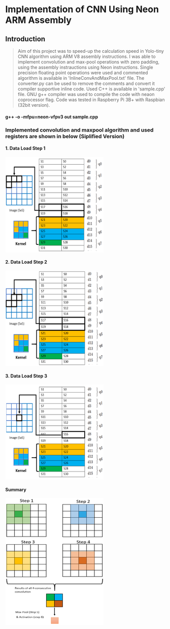 # Implementation of CNN Using Neon ARM Assembly 
## Introduction
> Aim of this project was to speed-up the calculation speed in Yolo-tiny CNN algorithm using ARM V8 assembly instructions. I was able to implement convolution and max-pool operations with zero padding, using the assembly instrauctions using Neon instructions. Single precision floating point operations were used and commented algorithm is available in 'InlineConvAndMaxPool.txt' file. The converter.py can be used to remove the comments and convert it compiler supportive inline code. Used C++ is available in 'sample.cpp' file. GNU g++ compiler was used to compile the code with neaon coprocessor flag. Code was tested in Raspberry Pi 3B+ with Raspbian (32bit version). 

#### g++ -o -mfpu=neon-vfpv3 out sample.cpp

### Implemented convolution and maxpool algorithm and used registers are shown in below (Siplified Version)

#### 1. Data Load Step 1

<img src="https://github.com/SandaruJayawardana/arm-assembly-cnn/blob/main/img/Data_load_step_1.PNG" alt="alt text" width="310" height="300">

#### 2. Data Load Step 2

<img src="https://github.com/SandaruJayawardana/arm-assembly-cnn/blob/main/img/Data_load_step_2.PNG" alt="alt text" width="310" height="300">

#### 3. Data Load Step 3

<img src="https://github.com/SandaruJayawardana/arm-assembly-cnn/blob/main/img/Data_load_step_3.PNG" alt="alt text" width="310" height="300">

#### Summary

<img src="https://github.com/SandaruJayawardana/arm-assembly-cnn/blob/main/img/Summarized Block Diagram.PNG" alt="alt text" width="310" height="400">
